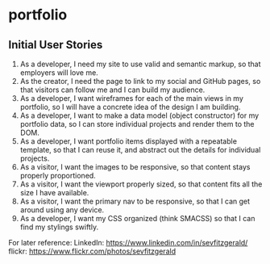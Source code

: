 # portfolio

## Initial User Stories
1. As a developer, I need my site to use valid and semantic markup, so that employers will love me.
2. As the creator, I need the page to link to my social and GitHub pages, so that visitors can follow me and I can build my audience.
3. As a developer, I want wireframes for each of the main views in my portfolio, so I will have a concrete idea of the design I am building.
4. As a developer, I want to make a data model (object constructor) for my portfolio data, so I can store individual projects and render them to the DOM.
5. As a developer, I want portfolio items displayed with a repeatable template, so that I can reuse it, and abstract out the details for individual projects.
6. As a visitor, I want the images to be responsive, so that content stays properly proportioned.
7. As a visitor, I want the viewport properly sized, so that content fits all the size I have available.
8. As a visitor, I want the primary nav to be responsive, so that I can get around using any device.
9. As a developer, I want my CSS organized (think SMACSS) so that I can find my stylings swiftly.

For later reference:
LinkedIn: https://www.linkedin.com/in/sevfitzgerald/
flickr: https://www.flickr.com/photos/sevfitzgerald